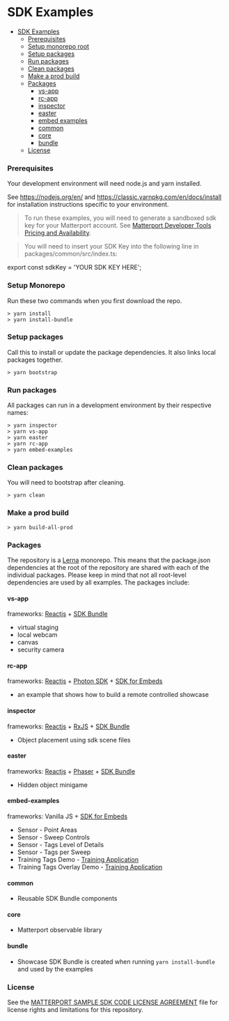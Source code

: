 # SDK Examples

- [SDK Examples](#sdk-examples)
  - [Prerequisites](#prerequisites)
  - [Setup monorepo root](#setup-monorepo-root)
  - [Setup packages](#setup-packages)
  - [Run packages](#run-packages)
  - [Clean packages](#clean-packages)
  - [Make a prod build](#make-a-prod-build)
  - [Packages](#packages)
    - [vs-app](#vs-app)
    - [rc-app](#rc-app)
    - [inspector](#inspector)
    - [easter](#easter)
    - [embed examples](#embed-examples])
    - [common](#common)
    - [core](#core)
    - [bundle](#bundle)
  - [License](#license)

### Prerequisites

Your development environment will need node.js and yarn installed.

See <https://nodejs.org/en/> and <https://classic.yarnpkg.com/en/docs/install> for installation instructions specific to your environment.

> To run these examples, you will need to generate a sandboxed sdk key for your Matterport account. See [Matterport Developer Tools Pricing and Availability](https://support.matterport.com/hc/en-us/articles/360057506813-Matterport-Developer-Tools-Pricing-and-Availability).

> You will need to insert your SDK Key into the following line in packages/common/src/index.ts:

export const sdkKey = 'YOUR SDK KEY HERE';

### Setup Monorepo

Run these two commands when you first download the repo.

```shell
> yarn install
> yarn install-bundle
```

### Setup packages

Call this to install or update the package dependencies. It also links local packages together.

```shell
> yarn bootstrap
```

### Run packages

All packages can run in a development environment by their respective names:

```shell
> yarn inspector
> yarn vs-app
> yarn easter
> yarn rc-app
> yarn embed-examples
```

### Clean packages

You will need to bootstrap after cleaning.

```shell
> yarn clean
```

### Make a prod build

```shell
> yarn build-all-prod
```

### Packages

The repository is a [Lerna](https://lerna.js.org/) monorepo. This means that the package.json dependencies at the root of the repository are shared with each of the individual packages. Please keep in mind that not all root-level dependencies are used by all examples. The packages include:

#### vs-app

frameworks: [Reactjs](https://reactjs.org/) + [SDK Bundle](https://matterport.github.io/showcase-sdk/sdkbundle_home.html)

- virtual staging
- local webcam
- canvas
- security camera

#### rc-app

frameworks: [Reactjs](https://reactjs.org/) + [Photon SDK](https://www.photonengine.com/sdks#sdkrealtimejavascript) + [SDK for Embeds](https://matterport.github.io/showcase-sdk/sdk_home.html)

- an example that shows how to build a remote controlled showcase

#### inspector

frameworks: [Reactjs](https://reactjs.org/) + [RxJS](https://rxjs.dev/) + [SDK Bundle](https://matterport.github.io/showcase-sdk/sdkbundle_home.html)

- Object placement using sdk scene files

#### easter

frameworks: [Reactjs](https://reactjs.org/) + [Phaser](https://phaser.io/) + [SDK Bundle](https://matterport.github.io/showcase-sdk/sdkbundle_home.html)

- Hidden object minigame


#### embed-examples

frameworks: Vanilla JS + [SDK for Embeds](https://matterport.github.io/showcase-sdk/sdk_home.html)

- Sensor - Point Areas
- Sensor - Sweep Controls
- Sensor - Tags Level of Details
- Sensor - Tags per Sweep
- Training Tags Demo - [Training Application](https://matterport.github.io/showcase-sdk/sdk_tags_quiz.html)
- Training Tags Overlay Demo - [Training Application](https://matterport.github.io/showcase-sdk/sdk_tags_quiz_overlay.html)


#### common

- Reusable SDK Bundle components

#### core

- Matterport observable library

#### bundle

- Showcase SDK Bundle is created when running `yarn install-bundle` and used by the examples

### License

See the [MATTERPORT SAMPLE SDK CODE LICENSE AGREEMENT](LICENSE) file for license rights and limitations for this repository.
